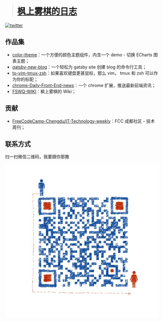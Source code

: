 
> # [枫上雾棋的日志](https://fengshangwuqi.github.io)

[![twitter](https://img.shields.io/badge/twitter-@fengshangwuqi-blue.svg)][follow]

[follow]: https://twitter.com/intent/follow?screen_name=fengshangwuqi&tw_p=followbutton

## 作品集

- [color-theme](https://www.npmjs.com/package/color-theme)：一个方便的颜色主题组件，内含一个 demo - 切换 ECharts 图表主题；
- [gatsby-new-blog](https://www.npmjs.com/package/gatsby-new-blog)：一个轻松为 gatsby site 创建 blog 的命令行工具； 
- [to-vim-tmux-zsh](https://github.com/FengShangWuQi/to-vim-tmux-zsh)：如果喜欢键盘更甚鼠标，那么 vim， tmux 和 zsh 可以作为你的标配；
- [chrome-Daily-Front-End-news](https://github.com/FengShangWuQi/chrome-Daily-Front-End-news)：一个 chrome 扩展，推送最新前端资讯；
- [FSWQ-WIKI](https://github.com/FengShangWuQi/FSWQ-WIKI)：枫上雾棋的 Wiki；

## 贡献

- [FreeCodeCamp-Chengdu/IT-Technology-weekly](https://github.com/FreeCodeCamp-Chengdu/IT-Technology-weekly)：FCC 成都社区 - 技术周刊；

## 联系方式

扫一扫微信二维码，我要跟你那撒

![wechat](./src/images/qrcode.jpeg)
